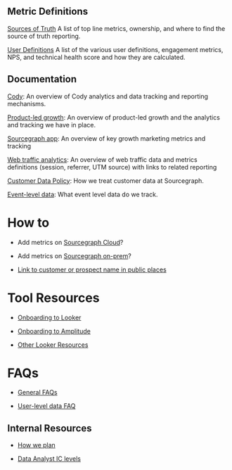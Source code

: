 ## Metric Definitions

[Sources of Truth](sources-of-truth.md)
A list of top line metrics, ownership, and where to find the source of truth reporting.

[User Definitions](user-definitions.md)
A list of the various user definitions, engagement metrics, NPS, and technical health score and how they are calculated.

## Documentation
[Cody](cody_analytics.md):
An overview of Cody analytics and data tracking and reporting mechanisms.

[Product-led growth](product-led-growth.md):
An overview of product-led growth and the analytics and tracking we have in place.

[Sourcegraph app](../engineering/teams/app/analytics.md):
An overview of key growth marketing metrics and tracking

[Web traffic analytics](web-analytics.md):
An overview of web traffic data and metrics definitions (session, referrer, UTM source) with links to related reporting

[Customer Data Policy](customer-data-policy.md):
How we treat customer data at Sourcegraph.

[Event-level data](event-level-data.md):
What event level data do we track.

# How to

- Add metrics on [Sourcegraph Cloud](amplitude.md#adding-events-to-amplitude)?

- Add metrics on [Sourcegraph on-prem](https://docs.sourcegraph.com/dev/background-information/adding_ping_data)?

- [Link to customer or prospect name in public places](how-to.md#linking-to-customer-or-prospect-names-in-public-places)

# Tool Resources

- [Onboarding to Looker](https://sourcegraph.looker.com/projects/sourcegraph_events/documents/1_home.md)

- [Onboarding to Amplitude](amplitude.md)

- [Other Looker Resources](looker.md)

# FAQs

- [General FAQs](faq.md)

- [User-level data FAQ](https://docs.google.com/document/d/1vXHoMBnvI_SlOjft4Q1Zhb5ZoScS1IjZ4V1LSKgVxv8/edit#heading=h.5cvokp6lk0w3)

## Internal Resources

- [How we plan](planning.md)

- [Data Analyst IC levels](https://docs.google.com/spreadsheets/d/1KXNvR3vB9zeqkeNIqqLD14mgRdRfp0D0t8EQ1gmk_Pk/edit)
